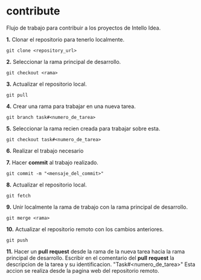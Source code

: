 # contribute
Flujo de trabajo para contribuir a los proyectos de Intello Idea.

**1.** Clonar el repositorio para tenerlo localmente.
```
git clone <repository_url>
```

**2.** Seleccionar la rama principal de desarrollo.
```
git checkout <rama>
```

**3.** Actualizar el repositorio local.
```
git pull
```

**4.** Crear una rama para trabajar en una nueva tarea.
```
git branch task#<numero_de_tarea>
```

**5.** Seleccionar la rama recien creada para trabajar sobre esta.
``` 
git checkout task#<numero_de_tarea>
```

**6.** Realizar el trabajo necesario

**7.** Hacer **commit** al trabajo realizado.
```
git commit -m "<mensaje_del_commit>"
```

**8.** Actualizar el repositorio local.
```
git fetch
```

**9.** Unir localmente la rama de trabajo con la rama principal de desarrollo.
```
git merge <rama>
```

**10.** Actualizar el repositorio remoto con los cambios anteriores.
```
git push
```

**11.** Hacer un **pull** **request** desde la rama de la nueva tarea hacia la rama principal de desarrollo.
Escribir en el comentario del **pull** **request** la descripcion de la tarea y su identificacion. "Task#<numero_de_tarea>"
Esta accion se realiza desde la pagina web del repositorio remoto.

